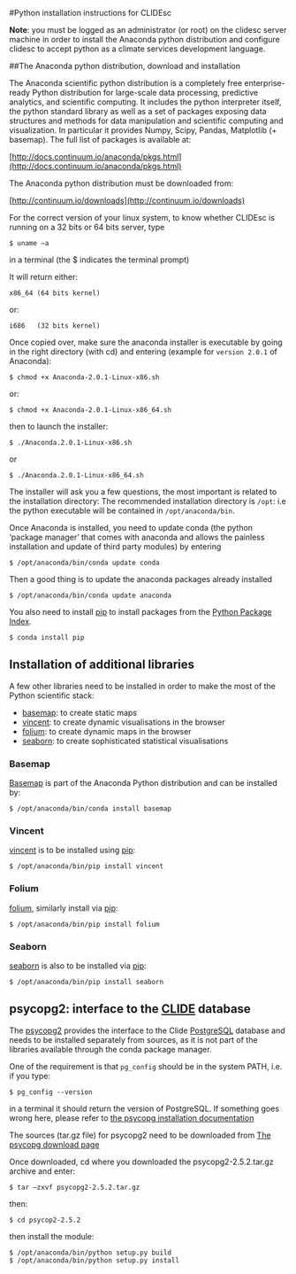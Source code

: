 #Python installation instructions for CLIDEsc

**Note**: you must be logged as an administrator (or root) on the clidesc server machine in order to install the Anaconda python distribution and configure clidesc to accept python as a climate services development language.

##The Anaconda python distribution, download and installation

The Anaconda scientific python distribution is a completely free enterprise-ready Python distribution for large-scale data processing, predictive analytics, and scientific computing. It includes the python interpreter itself, the python standard library as well as a set of packages exposing data structures and methods for data manipulation and scientific computing and visualization. In particular it provides Numpy, Scipy, Pandas, Matplotlib (+ basemap). The full list of packages is available at: 

[http://docs.continuum.io/anaconda/pkgs.html](http://docs.continuum.io/anaconda/pkgs.html)

The Anaconda python distribution must be downloaded from: 

[http://continuum.io/downloads](http://continuum.io/downloads)

For the correct version of your linux system, to know whether CLIDEsc is running on a 32 bits or 64 bits server, type 

```
$ uname –a 
```

in a terminal (the $ indicates the terminal prompt)

It will return either: 

    x86_64 (64 bits kernel)

or: 

    i686   (32 bits kernel)

Once copied over, make sure the anaconda installer is executable by going in the right directory (with cd) and entering (example for ```version 2.0.1``` of Anaconda):

    $ chmod +x Anaconda-2.0.1-Linux-x86.sh

or:

    $ chmod +x Anaconda-2.0.1-Linux-x86_64.sh

then to launch the installer:

    $ ./Anaconda.2.0.1-Linux-x86.sh

or

    $ ./Anaconda.2.0.1-Linux-x86_64.sh

The installer will ask you a few questions, the most important is related to the installation directory: The recommended installation directory is ```/opt```: i.e the python executable will be contained in ```/opt/anaconda/bin```. 

Once Anaconda is installed, you need to update conda (the python ‘package manager’ that comes with anaconda and allows the painless installation and update of third party modules) by entering 

    $ /opt/anaconda/bin/conda update conda

Then a good thing is to update the anaconda packages already installed 

    $ /opt/anaconda/bin/conda update anaconda

You also need to install [pip](https://github.com/pypa/pip) to install packages from the [Python Package Index](http://pypi.python.org/pypi).

    $ conda install pip 

## Installation of additional libraries

A few other libraries need to be installed in order to make the most of the Python scientific stack: 

+ [basemap](http://matplotlib.org/basemap/): to create static maps
+ [vincent](http://vincent.readthedocs.org/en/latest/): to create dynamic visualisations in the browser 
+ [folium](https://github.com/wrobstory/folium): to create dynamic maps in the browser
+ [seaborn](http://web.stanford.edu/~mwaskom/software/seaborn/): to create sophisticated statistical visualisations

### Basemap 

[Basemap](http://matplotlib.org/basemap/) is part of the Anaconda Python distribution and can be installed by: 

    $ /opt/anaconda/bin/conda install basemap 

### Vincent

[vincent](http://vincent.readthedocs.org/en/latest/) is to be installed using [pip](https://github.com/pypa/pip): 

    $ /opt/anaconda/bin/pip install vincent 

### Folium

[folium](https://github.com/wrobstory/folium), similarly install via [pip](https://github.com/pypa/pip): 

    $ /opt/anaconda/bin/pip install folium 

### Seaborn

[seaborn](http://web.stanford.edu/~mwaskom/software/seaborn/) is also to be installed via [pip](https://github.com/pypa/pip): 

    $ /opt/anaconda/bin/pip install seaborn 

## psycopg2: interface to the [CLIDE](http://www.bom.gov.au/climate/pacific/about-clide.shtml) database

The [psycopg2](http://initd.org/psycopg/) provides the interface to the Clide [PostgreSQL](http://www.postgresql.org/) database and needs to be installed separately from sources, as it is not part of the libraries available through the conda package manager. 

One of the requirement is that ```pg_config``` should be in the system PATH, i.e. if you type:

    $ pg_config --version 

in a terminal it should return the version of PostgreSQL. If something goes wrong here, please refer to [the psycopg installation documentation](http://initd.org/psycopg/docs/install.html#install-from-source)

The sources (tar.gz file) for psycopg2 need to be downloaded from [The psycopg download page](http://initd.org/psycopg/download/)

Once downloaded, cd where you downloaded the psycopg2-2.5.2.tar.gz archive and enter:

    $ tar –zxvf psycopg2-2.5.2.tar.gz 

then: 

    $ cd psycop2-2.5.2

then install the module: 

    $ /opt/anaconda/bin/python setup.py build 
    $ /opt/anaconda/bin/python setup.py install

